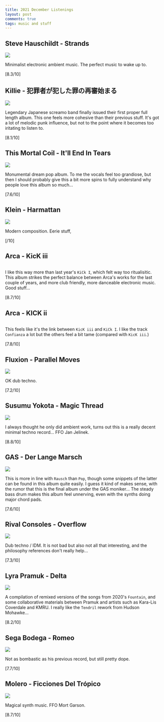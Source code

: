 ```yaml
---
title: 2021 December Listenings
layout: post
comments: true
tags: music and stuff
---
```


## Steve Hauschildt - Strands

  ![](https://f4.bcbits.com/img/a1321067222_16.jpg)

  Minimalist electronic ambient music. The perfect music to wake up to.

  [8.3/10]

## Killie - 犯罪者が犯した罪の再審始まる

  ![](https://i.kfs.io/album/global/97200876,1v1/fit/500x500.jpg)

  Legendary Japanese screamo band finally issued their first proper full length album. This one feels more cohesive than their previous stuff. It's got a lot of melodic punk influence, but not to the point where it becomes too iritating to listen to.

  [8.1/10]

## This Mortal Coil - It'll End In Tears

  ![](https://i.kfs.io/album/tw/413912,0v1/fit/500x500.jpg)

  Monumental dream pop album. To me the vocals feel too grandiose, but then I should probably give this a bit more spins to fully understand why people love this album so much...

  [7.6/10]

## Klein - Harmattan

  ![](https://f4.bcbits.com/img/a2844532200_16.jpg)

  Modern composition. Eerie stuff, 

  [/10]

## Arca - KicK iii

  ![]()

  I like this way more than last year's `KiCk I`, which felt way too ritualisitic. This album strikes the perfect balance between Arca's works for the last couple of years, and more club friendly, more danceable electronic music. Good stuff...

  [8.7/10]

## Arca - KICK ii

  ![]()

  This feels like it's the link between `KicK iii` and `KiCk I`. I like the track `Confianza` a lot but the others feel a bit tame (compared with `KicK iii`.)

  [7.8/10]

## Fluxion - Parallel Moves

  ![](https://f4.bcbits.com/img/a1654347739_16.jpg)

  OK dub techno.

  [7.2/10]

## Susumu Yokota - Magic Thread

  ![](https://f4.bcbits.com/img/a3258085063_16.jpg)

  I always thought he only did ambient work, turns out this is a really decent minimal techno record... FFO Jan Jelinek.

  [8.8/10]

## GAS - Der Lange Marsch

  ![](https://f4.bcbits.com/img/a3367308465_16.jpg)

  This is more in line with `Rausch` than `Pop`, though some snippets of the latter can be found in this album quite easily. I guess it kind of makes sense, with the rumor that this is the final album under the GAS moniker... The steady bass drum makes this album feel unnerving, even with the synths doing major chord pads.

  [7.6/10]

## Rival Consoles - Overflow

  ![](https://f4.bcbits.com/img/a0190906826_16.jpg)

  Dub techno / IDM. It is not bad but also not all that interesting, and the philosophy references don't really help...

  [7.3/10]

## Lyra Pramuk - Delta

  ![](https://f4.bcbits.com/img/a1839035626_16.jpg)

  A compilation of remixed versions of the songs from 2020's `Fountain`, and some collaborative materials between Pramuk and artists such as Kara-Lis Coverdale and KMRU. I really like the `Tendril` rework from Hudson Mohawke...

  [8.2/10]

## Sega Bodega - Romeo

  ![](https://f4.bcbits.com/img/a0790768225_16.jpg)

  Not as bombastic as his previous record, but still pretty dope.

  [7.7/10]

## Molero - Ficciones Del Trópico

  ![](https://f4.bcbits.com/img/a1427422830_16.jpg)

  Magical synth music. FFO Mort Garson.

  [8.7/10]
